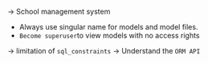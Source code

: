 -> School management system
- Always use singular name for models and model files.
- `Become superuser`to view models with no access rights

-> limitation of `sql_constraints`
-> Understand the `ORM API`
